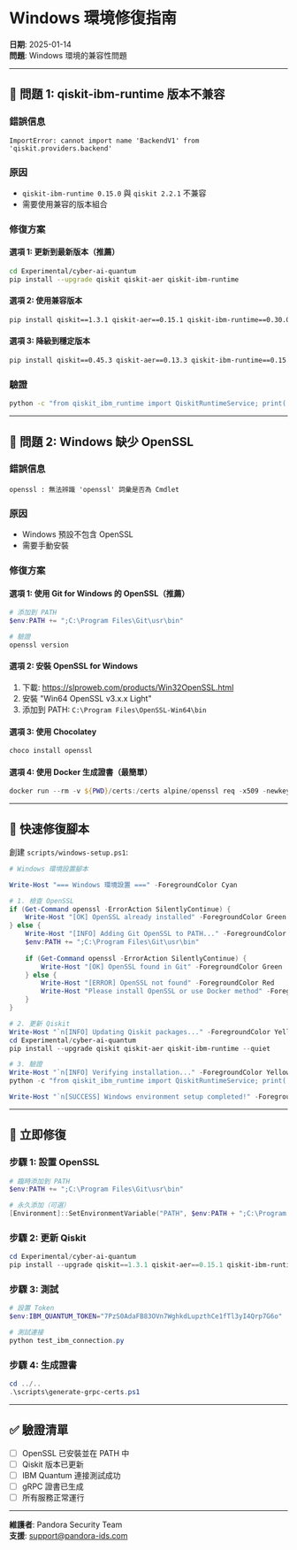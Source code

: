 # Windows 環境修復指南

**日期**: 2025-01-14  
**問題**: Windows 環境的兼容性問題

---

## 🐛 問題 1: qiskit-ibm-runtime 版本不兼容

### 錯誤信息
```
ImportError: cannot import name 'BackendV1' from 'qiskit.providers.backend'
```

### 原因
- `qiskit-ibm-runtime 0.15.0` 與 `qiskit 2.2.1` 不兼容
- 需要使用兼容的版本組合

### 修復方案

#### 選項 1: 更新到最新版本（推薦）
```bash
cd Experimental/cyber-ai-quantum
pip install --upgrade qiskit qiskit-aer qiskit-ibm-runtime
```

#### 選項 2: 使用兼容版本
```bash
pip install qiskit==1.3.1 qiskit-aer==0.15.1 qiskit-ibm-runtime==0.30.0
```

#### 選項 3: 降級到穩定版本
```bash
pip install qiskit==0.45.3 qiskit-aer==0.13.3 qiskit-ibm-runtime==0.15.0
```

### 驗證
```bash
python -c "from qiskit_ibm_runtime import QiskitRuntimeService; print('OK')"
```

---

## 🐛 問題 2: Windows 缺少 OpenSSL

### 錯誤信息
```
openssl : 無法辨識 'openssl' 詞彙是否為 Cmdlet
```

### 原因
- Windows 預設不包含 OpenSSL
- 需要手動安裝

### 修復方案

#### 選項 1: 使用 Git for Windows 的 OpenSSL（推薦）
```powershell
# 添加到 PATH
$env:PATH += ";C:\Program Files\Git\usr\bin"

# 驗證
openssl version
```

#### 選項 2: 安裝 OpenSSL for Windows
1. 下載: https://slproweb.com/products/Win32OpenSSL.html
2. 安裝 "Win64 OpenSSL v3.x.x Light"
3. 添加到 PATH: `C:\Program Files\OpenSSL-Win64\bin`

#### 選項 3: 使用 Chocolatey
```powershell
choco install openssl
```

#### 選項 4: 使用 Docker 生成證書（最簡單）
```powershell
docker run --rm -v ${PWD}/certs:/certs alpine/openssl req -x509 -newkey rsa:4096 -days 365 -nodes -keyout /certs/ca-key.pem -out /certs/ca-cert.pem -subj "/C=TW/ST=Taipei/L=Taipei/O=Pandora/CN=CA"
```

---

## 🔧 快速修復腳本

創建 `scripts/windows-setup.ps1`:

```powershell
# Windows 環境設置腳本

Write-Host "=== Windows 環境設置 ===" -ForegroundColor Cyan

# 1. 檢查 OpenSSL
if (Get-Command openssl -ErrorAction SilentlyContinue) {
    Write-Host "[OK] OpenSSL already installed" -ForegroundColor Green
} else {
    Write-Host "[INFO] Adding Git OpenSSL to PATH..." -ForegroundColor Yellow
    $env:PATH += ";C:\Program Files\Git\usr\bin"
    
    if (Get-Command openssl -ErrorAction SilentlyContinue) {
        Write-Host "[OK] OpenSSL found in Git" -ForegroundColor Green
    } else {
        Write-Host "[ERROR] OpenSSL not found" -ForegroundColor Red
        Write-Host "Please install OpenSSL or use Docker method" -ForegroundColor Yellow
    }
}

# 2. 更新 Qiskit
Write-Host "`n[INFO] Updating Qiskit packages..." -ForegroundColor Yellow
cd Experimental/cyber-ai-quantum
pip install --upgrade qiskit qiskit-aer qiskit-ibm-runtime --quiet

# 3. 驗證
Write-Host "`n[INFO] Verifying installation..." -ForegroundColor Yellow
python -c "from qiskit_ibm_runtime import QiskitRuntimeService; print('[OK] qiskit-ibm-runtime works')"

Write-Host "`n[SUCCESS] Windows environment setup completed!" -ForegroundColor Green
```

---

## 🚀 立即修復

### 步驟 1: 設置 OpenSSL
```powershell
# 臨時添加到 PATH
$env:PATH += ";C:\Program Files\Git\usr\bin"

# 永久添加（可選）
[Environment]::SetEnvironmentVariable("PATH", $env:PATH + ";C:\Program Files\Git\usr\bin", "User")
```

### 步驟 2: 更新 Qiskit
```powershell
cd Experimental/cyber-ai-quantum
pip install --upgrade qiskit==1.3.1 qiskit-aer==0.15.1 qiskit-ibm-runtime==0.30.0
```

### 步驟 3: 測試
```powershell
# 設置 Token
$env:IBM_QUANTUM_TOKEN="7PzS0AdaFB83OVn7WghkdLupzthCe1fTl3yI4Qrp7G6o"

# 測試連接
python test_ibm_connection.py
```

### 步驟 4: 生成證書
```powershell
cd ../..
.\scripts\generate-grpc-certs.ps1
```

---

## ✅ 驗證清單

- [ ] OpenSSL 已安裝並在 PATH 中
- [ ] Qiskit 版本已更新
- [ ] IBM Quantum 連接測試成功
- [ ] gRPC 證書已生成
- [ ] 所有服務正常運行

---

**維護者**: Pandora Security Team  
**支援**: support@pandora-ids.com

